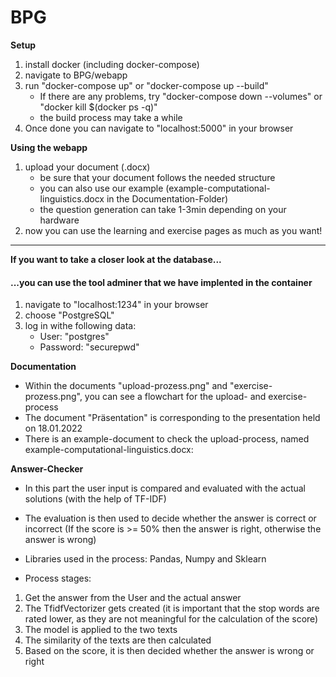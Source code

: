 # BPG

**Setup**
1. install docker (including docker-compose)
2. navigate to BPG/webapp
3. run "docker-compose up" or "docker-compose up --build"
    - If there are any problems, try "docker-compose down --volumes" or "docker kill $(docker ps -q)"
    - the build process may take a while
4. Once done you can navigate to "localhost:5000" in your browser

**Using the webapp**
1. upload your document (.docx)
    - be sure that your document follows the needed structure
    - you can also use our example (example-computational-linguistics.docx in the Documentation-Folder)
    - the question generation can take 1-3min depending on your hardware
2. now you can use the learning and exercise pages as much as you want!

** **
**If you want to take a closer look at the database...** 
#### ...you can use the tool adminer that we have implented in the container
1. navigate to "localhost:1234" in your browser
2. choose "PostgreSQL"
3. log in withe following data:
    - User: "postgres"
    - Password: "securepwd"

**Documentation**
- Within the documents "upload-prozess.png" and "exercise-prozess.png", you can see a flowchart for the upload- and exercise-process
- The document "Präsentation" is corresponding to the presentation held on 18.01.2022
- There is an example-document to check the upload-process, named example-computational-linguistics.docx: 


**Answer-Checker**
- In this part the user input is compared and evaluated with the actual solutions (with the help of TF-IDF)
- The evaluation is then used to decide whether the answer is correct or incorrect (If the score is >= 50% then the answer is right, otherwise the answer is wrong)
- Libraries used in the process: Pandas, Numpy and Sklearn

- Process stages:
1. Get the answer from the User and the actual answer
2. The TfidfVectorizer gets created (it is important that the stop words are rated lower, as they are not meaningful for the calculation of the score)
3. The model is applied to the two texts
4. The similarity of the texts are then calculated
5. Based on the score, it is then decided whether the answer is wrong or right 

